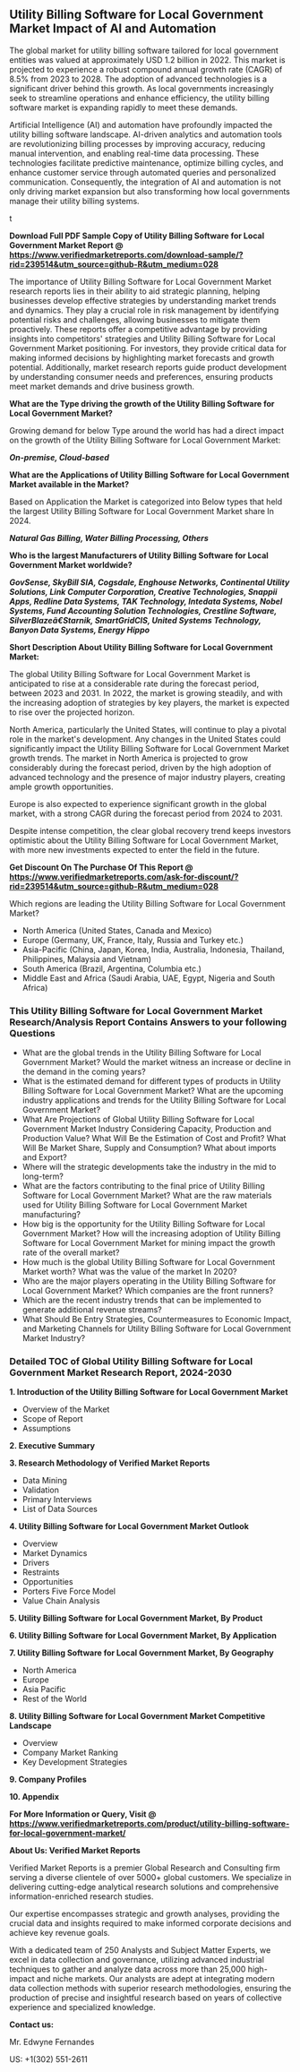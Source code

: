 <h2>Utility Billing Software for Local Government Market Impact of AI and Automation</h2><p>The global market for utility billing software tailored for local government entities was valued at approximately USD 1.2 billion in 2022. This market is projected to experience a robust compound annual growth rate (CAGR) of 8.5% from 2023 to 2028. The adoption of advanced technologies is a significant driver behind this growth. As local governments increasingly seek to streamline operations and enhance efficiency, the utility billing software market is expanding rapidly to meet these demands.</p><p>Artificial Intelligence (AI) and automation have profoundly impacted the utility billing software landscape. AI-driven analytics and automation tools are revolutionizing billing processes by improving accuracy, reducing manual intervention, and enabling real-time data processing. These technologies facilitate predictive maintenance, optimize billing cycles, and enhance customer service through automated queries and personalized communication. Consequently, the integration of AI and automation is not only driving market expansion but also transforming how local governments manage their utility billing systems.</p>t</p><p id="" class=""><strong>Download Full PDF Sample Copy of Utility Billing Software for Local Government Market Report @ <a href="https://www.verifiedmarketreports.com/download-sample/?rid=239514&utm_source=github-R&utm_medium=028" target="_blank">https://www.verifiedmarketreports.com/download-sample/?rid=239514&utm_source=github-R&utm_medium=028</a></strong></p><p>The importance of&nbsp;Utility Billing Software for Local Government Market research reports lies in their ability to aid strategic planning, helping businesses develop effective strategies by understanding market trends and dynamics. They play a crucial role in risk management by identifying potential risks and challenges, allowing businesses to mitigate them proactively. These reports offer a competitive advantage by providing insights into competitors' strategies and Utility Billing Software for Local Government Market positioning. For investors, they provide critical data for making informed decisions by highlighting market forecasts and growth potential. Additionally, market research reports guide product development by understanding consumer needs and preferences, ensuring products meet market demands and drive business growth.</p><p><strong>What are the&nbsp;Type driving the growth of the Utility Billing Software for Local Government Market?</strong></p><p id="" class="">Growing demand for below Type around the world has had a direct impact on the growth of the Utility Billing Software for Local Government Market:</p><em><strong>On-premise, Cloud-based</strong></em></p><strong>What are the&nbsp;Applications&nbsp;of Utility Billing Software for Local Government Market available in the Market?</strong></p><p id="" class="">Based on Application the Market is categorized into Below types that held the largest Utility Billing Software for Local Government Market share In 2024.</p><em><strong>Natural Gas Billing, Water Billing Processing, Others</strong></em></p><strong>Who is the largest Manufacturers of Utility Billing Software for Local Government Market worldwide?</strong></p><p><em><strong>GovSense, SkyBill SIA, Cogsdale, Enghouse Networks, Continental Utility Solutions, Link Computer Corporation, Creative Technologies, Snappii Apps, Redline Data Systems, TAK Technology, Intedata Systems, Nobel Systems, Fund Accounting Solution Technologies, Crestline Software, SilverBlazeã€Starnik, SmartGridCIS, United Systems Technology, Banyon Data Systems, Energy Hippo</strong></em></p><p id="" class=""><strong>Short Description About Utility Billing Software for Local Government Market:</strong></p><p>The global Utility Billing Software for Local Government Market is anticipated to rise at a considerable rate during the forecast period, between 2023 and 2031. In 2022, the market is growing steadily, and with the increasing adoption of strategies by key players, the market is expected to rise over the projected horizon.</p><p>North America, particularly the United States, will continue to play a pivotal role in the market's development. Any changes in the United States could significantly impact the Utility Billing Software for Local Government Market growth trends. The market in North America is projected to grow considerably during the forecast period, driven by the high adoption of advanced technology and the presence of major industry players, creating ample growth opportunities.</p><p>Europe is also expected to experience significant growth in the global market, with a strong CAGR during the forecast period from 2024 to 2031.</p><p>Despite intense competition, the clear global recovery trend keeps investors optimistic about the Utility Billing Software for Local Government Market, with more new investments expected to enter the field in the future.</p><p id="" class=""><strong>Get Discount On The Purchase Of This Report @ <a href="https://www.verifiedmarketreports.com/ask-for-discount/?rid=239514&utm_source=github-R&utm_medium=028" target="_blank">https://www.verifiedmarketreports.com/ask-for-discount/?rid=239514&utm_source=github-R&utm_medium=028</a></strong></p>Which regions are leading the Utility Billing Software for Local Government Market?</p><ul><li>North America (United States, Canada and Mexico)</li><li>Europe (Germany, UK, France, Italy, Russia and Turkey etc.)</li><li>Asia-Pacific (China, Japan, Korea, India, Australia, Indonesia, Thailand, Philippines, Malaysia and Vietnam)</li><li>South America (Brazil, Argentina, Columbia etc.)</li><li>Middle East and Africa (Saudi Arabia, UAE, Egypt, Nigeria and South Africa)</li></ul><h3 id="" class="">This Utility Billing Software for Local Government Market Research/Analysis Report Contains Answers to your following Questions</h3><ul><li>What are the global trends in the Utility Billing Software for Local Government Market? Would the market witness an increase or decline in the demand in the coming years?</li><li>What is the estimated demand for different types of products in Utility Billing Software for Local Government Market? What are the upcoming industry applications and trends for the Utility Billing Software for Local Government Market?</li><li>What Are Projections of Global Utility Billing Software for Local Government Market Industry Considering Capacity, Production and Production Value? What Will Be the Estimation of Cost and Profit? What Will Be Market Share, Supply and Consumption? What about imports and Export?</li><li>Where will the strategic developments take the industry in the mid to long-term?</li><li>What are the factors contributing to the final price of Utility Billing Software for Local Government Market? What are the raw materials used for Utility Billing Software for Local Government Market manufacturing?</li><li>How big is the opportunity for the Utility Billing Software for Local Government Market? How will the increasing adoption of Utility Billing Software for Local Government Market for mining impact the growth rate of the overall market?</li><li>How much is the global Utility Billing Software for Local Government Market worth? What was the value of the market In 2020?</li><li>Who are the major players operating in the Utility Billing Software for Local Government Market? Which companies are the front runners?</li><li>Which are the recent industry trends that can be implemented to generate additional revenue streams?</li><li>What Should Be Entry Strategies, Countermeasures to Economic Impact, and Marketing Channels for Utility Billing Software for Local Government Market Industry?</li></ul><h3 id="" class="">Detailed TOC of Global Utility Billing Software for Local Government Market Research Report, 2024-2030</h3><p id="" class=""><strong>1. Introduction of the Utility Billing Software for Local Government Market</strong></p><ul><li>Overview of the Market</li><li>Scope of Report</li><li>Assumptions</li></ul><p id="" class=""><strong>2. Executive Summary</strong></p><p id="" class=""><strong>3. Research Methodology of Verified Market Reports</strong></p><ul><li>Data Mining</li><li>Validation</li><li>Primary Interviews</li><li>List of Data Sources</li></ul><p id="" class=""><strong>4. Utility Billing Software for Local Government Market Outlook</strong></p><ul><li>Overview</li><li>Market Dynamics</li><li>Drivers</li><li>Restraints</li><li>Opportunities</li><li>Porters Five Force Model</li><li>Value Chain Analysis</li></ul><p id="" class=""><strong>5. Utility Billing Software for Local Government Market, By Product</strong></p><p id="" class=""><strong>6. Utility Billing Software for Local Government Market, By Application</strong></p><p id="" class=""><strong>7. Utility Billing Software for Local Government Market, By Geography</strong></p><ul><li>North America</li><li>Europe</li><li>Asia Pacific</li><li>Rest of the World</li></ul><p id="" class=""><strong>8. Utility Billing Software for Local Government Market Competitive Landscape</strong></p><ul><li>Overview</li><li>Company Market Ranking</li><li>Key Development Strategies</li></ul><p id="" class=""><strong>9. Company Profiles</strong></p><p id="" class=""><strong>10. Appendix</strong></p><p id="" class=""><strong>For More Information or Query, Visit @ <a href="https://www.verifiedmarketreports.com/product/utility-billing-software-for-local-government-market/" target="_blank">https://www.verifiedmarketreports.com/product/utility-billing-software-for-local-government-market/</a></strong></p><p id="" class=""><strong>About Us: Verified Market Reports</strong></p><p id="" class="">Verified Market Reports is a premier Global Research and Consulting firm serving a diverse clientele of over 5000+ global customers. We specialize in delivering cutting-edge analytical research solutions and comprehensive information-enriched research studies.</p><p id="" class="">Our expertise encompasses strategic and growth analyses, providing the crucial data and insights required to make informed corporate decisions and achieve key revenue goals.</p><p id="" class="">With a dedicated team of 250 Analysts and Subject Matter Experts, we excel in data collection and governance, utilizing advanced industrial techniques to gather and analyze data across more than 25,000 high-impact and niche markets. Our analysts are adept at integrating modern data collection methods with superior research methodologies, ensuring the production of precise and insightful research based on years of collective experience and specialized knowledge.</p><p id="" class=""><strong>Contact us:</strong></p><p id="" class="">Mr. Edwyne Fernandes</p><p id="" class="">US: +1(302) 551-2611</p>